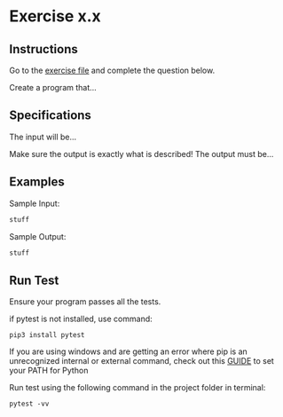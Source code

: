 # Exercise x.x
## Instructions

Go to the [exercise file](exercise.py) and complete the question below.

Create a program that...
## Specifications
The input will be...

Make sure the output is exactly what is described! The output must be...
## Examples
Sample Input:
```Python
stuff
```
Sample Output:
```Python
stuff
```
## Run Test
Ensure your program passes all the tests. 

if pytest is not installed, use command:
```
pip3 install pytest
```
If you are using windows and are getting an error where pip is an unrecognized
internal or external command, check out this [GUIDE](https://appuals.com/fix-pip-is-not-recognized-as-an-internal-or-external-command) to set your PATH
for Python

Run test using the following command in the project folder in terminal:
```
pytest -vv
```